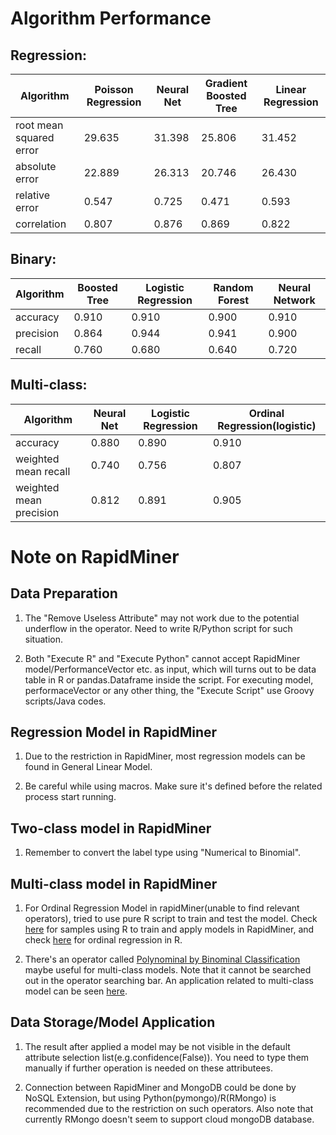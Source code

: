 # Algorithm Performance

## Regression:


Algorithm | Poisson Regression | Neural Net | Gradient Boosted Tree | Linear Regression
 --- | --- | --- | --- | ---
root mean squared error | 29.635 | 31.398 | 25.806 | 31.452
absolute error | 22.889 | 26.313 | 20.746 | 26.430
relative error | 0.547 | 0.725 | 0.471 | 0.593
correlation | 0.807 | 0.876 | 0.869 | 0.822

## Binary:
Algorithm | Boosted Tree | Logistic Regression | Random Forest | Neural Network
 --- | --- | --- | --- | ---
accuracy | 0.910 | 0.910 | 0.900 | 0.910
precision | 0.864 | 0.944 | 0.941 | 0.900
recall | 0.760 | 0.680 | 0.640 | 0.720

## Multi-class:
Algorithm | Neural Net | Logistic Regression | Ordinal Regression(logistic)
 --- | --- | --- | ---
accuracy | 0.880 | 0.890 | 0.910
weighted mean recall | 0.740 | 0.756 | 0.807
weighted mean precision | 0.812 | 0.891 | 0.905

# Note on RapidMiner

## Data Preparation

1. The "Remove Useless Attribute" may not work due to the potential underflow in the operator. Need to write R/Python script for 
such situation.

2. Both "Execute R" and "Execute Python" cannot accept RapidMiner model/PerformanceVector etc. as input, which will turns out to be 
data table in R or pandas.Dataframe inside the script. For executing model, performaceVector or any other thing, the "Execute Script" use Groovy scripts/Java codes.

## Regression Model in RapidMiner

1. Due to the restriction in RapidMiner, most regression models can be found in General Linear Model.

2. Be careful while using macros. Make sure it's defined before the related process start running.

## Two-class model in RapidMiner

1. Remember to convert the label type using "Numerical to Binomial".

## Multi-class model in RapidMiner

1. For Ordinal Regression Model in rapidMiner(unable to find relevant operators), tried to use pure R script to train and test the model. 
Check [here](http://community.rapidminer.com/t5/RapidMiner-Studio/Is-is-possible-to-see-the-output-from-an-R-model-in-Rapidminer/td-p/24472) for samples using R to train and apply models in RapidMiner, and check [here](http://www.uni-kiel.de/psychologie/rexrepos/posts/regressionOrdinal.html) for ordinal regression in R.

2. There's an operator called [Polynominal by Binominal Classification](http://docs.rapidminer.com/studio/operators/modeling/predictive/ensembles/polynomial_by_binomial_classification.html) maybe useful for multi-class models. Note that it cannot be searched out in the operator searching bar. An application related to multi-class model can be seen [here](http://community.rapidminer.com/t5/RapidMiner-Studio/Multi-Class-Labels/td-p/26572).

## Data Storage/Model Application

1. The result after applied a model may be not visible in the default attribute selection list(e.g.confidence(False)).
You need to type them manually if further operation is needed on these attributees.

2. Connection between RapidMiner and MongoDB could be done by NoSQL Extension, but using Python(pymongo)/R(RMongo) is recommended due
to the restriction on such operators. Also note that currently RMongo doesn't seem to support cloud mongoDB database.

